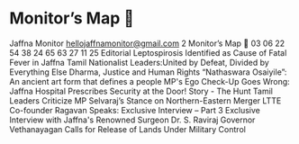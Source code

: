 # Monitor’s Map 

Jaffna Monitor
hellojaffnamonitor@gmail.com
2
Monitor’s Map

03
06
22
54
38
24
65
63
27
11
25
Editorial
Leptospirosis Identified 
as Cause of Fatal Fever 
in Jaffna 
Tamil Nationalist 
Leaders:United by Defeat, 
Divided by Everything Else
Dharma, Justice and 
Human Rights
“Nathaswara Osaiyile”: 
An ancient art form that 
defines a people
MP's Ego Check-Up Goes 
Wrong: Jaffna Hospital 
Prescribes Security at the 
Door!
Story - The Hunt
Tamil Leaders Criticize 
MP Selvaraj’s Stance 
on Northern-Eastern 
Merger
LTTE Co-founder 
Ragavan Speaks: 
Exclusive Interview 
– Part 3
Exclusive Interview 
with Jaffna's Renowned 
Surgeon Dr. S. Raviraj
Governor Vethanayagan 
Calls for Release of 
Lands Under Military 
Control

